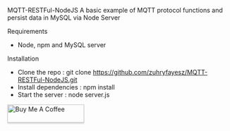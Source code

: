 MQTT-RESTFul-NodeJS
A basic example of MQTT protocol functions and persist data in MySQL via Node Server

Requirements
* Node, npm and MySQL server

Installation

* Clone the repo : git clone  https://github.com/zuhryfayesz/MQTT-RESTFul-NodeJS.git
* Install dependencies : npm install  
* Start the server : node server.js

<a href="https://www.buymeacoffee.com/kalutaradon" target="_blank"><img src="https://www.buymeacoffee.com/assets/img/custom_images/purple_img.png" alt="Buy Me A Coffee" style="height: 41px !important;width: 174px !important;box-shadow: 0px 3px 2px 0px rgba(190, 190, 190, 0.5) !important;-webkit-box-shadow: 0px 3px 2px 0px rgba(190, 190, 190, 0.5) !important;" ></a>

